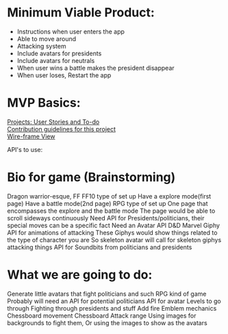 # Minimum Viable Product:
- Instructions when user enters the app
- Able to move around
- Attacking system
- Include avatars for presidents
- Include avatars for neutrals
- When user wins a battle makes the president disappear
- When user loses, Restart the app

# MVP Basics:
[Projects: User Stories and To-do](Projects) <br>
[Contribution guidelines for this project](docs/CONTRIBUTING.md)<br>
[Wire-frame View](docs/index.html)<br>

API's to use:<br>

# Bio for game (Brainstorming)
 Dragon warrior-esque, FF
  FF10 type of set up
    Have a explore mode(first page)
    Have a battle mode(2nd page)
  RPG type of set up
    One page that encompasses the explore and the battle mode
    The page would be able to scroll sideways continuously
Need API for Presidents/politicians, their special moves can be a specific fact
Need an Avatar API
  D&D
  Marvel
Giphy API for animations of attacking
  These Giphys would show things related to the type of character you are
    So skeleton avatar will call for skeleton giphys attacking things
API for Soundbits from politicians and presidents


# What we are going to do:

Generate little avatars that fight politicians and such
RPG kind of game
Probably will need an API for potential politicians
API for avatar
Levels to go through
Fighting through presidents and stuff
Add fire Emblem mechanics
  Chessboard movement
  Chessboard Attack range
Using images for backgrounds to fight them,
  Or using the images to show as the avatars
